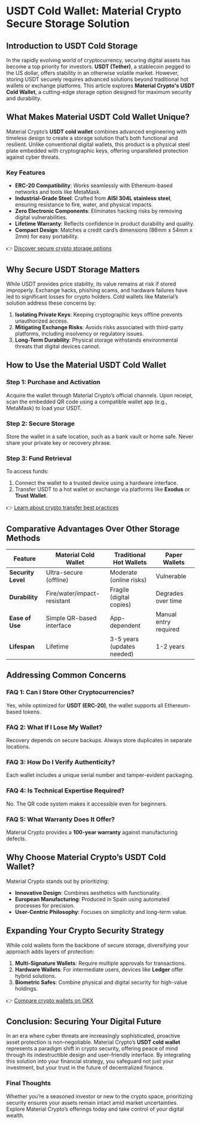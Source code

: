 # USDT Cold Wallet: Material Crypto Secure Storage Solution  

## Introduction to USDT Cold Storage  

In the rapidly evolving world of cryptocurrency, securing digital assets has become a top priority for investors. **USDT (Tether)**, a stablecoin pegged to the US dollar, offers stability in an otherwise volatile market. However, storing USDT securely requires advanced solutions beyond traditional hot wallets or exchange platforms. This article explores **Material Crypto's USDT Cold Wallet**, a cutting-edge storage option designed for maximum security and durability.  

## What Makes Material USDT Cold Wallet Unique?  

Material Crypto’s **USDT cold wallet** combines advanced engineering with timeless design to create a storage solution that’s both functional and resilient. Unlike conventional digital wallets, this product is a physical steel plate embedded with cryptographic keys, offering unparalleled protection against cyber threats.  

### Key Features  
- **ERC-20 Compatibility**: Works seamlessly with Ethereum-based networks and tools like MetaMask.  
- **Industrial-Grade Steel**: Crafted from **AISI 304L stainless steel**, ensuring resistance to fire, water, and physical impacts.  
- **Zero Electronic Components**: Eliminates hacking risks by removing digital vulnerabilities.  
- **Lifetime Warranty**: Reflects confidence in product durability and quality.  
- **Compact Design**: Matches a credit card’s dimensions (86mm x 54mm x 2mm) for easy portability.  

👉 [Discover secure crypto storage options](https://bit.ly/okx-bonus)  

## Why Secure USDT Storage Matters  

While USDT provides price stability, its value remains at risk if stored improperly. Exchange hacks, phishing scams, and hardware failures have led to significant losses for crypto holders. Cold wallets like Material’s solution address these concerns by:  
1. **Isolating Private Keys**: Keeping cryptographic keys offline prevents unauthorized access.  
2. **Mitigating Exchange Risks**: Avoids risks associated with third-party platforms, including insolvency or regulatory issues.  
3. **Long-Term Durability**: Physical storage withstands environmental threats that digital devices cannot.  

## How to Use the Material USDT Cold Wallet  

### Step 1: Purchase and Activation  
Acquire the wallet through Material Crypto’s official channels. Upon receipt, scan the embedded QR code using a compatible wallet app (e.g., MetaMask) to load your USDT.  

### Step 2: Secure Storage  
Store the wallet in a safe location, such as a bank vault or home safe. Never share your private key or recovery phrase.  

### Step 3: Fund Retrieval  
To access funds:  
1. Connect the wallet to a trusted device using a hardware interface.  
2. Transfer USDT to a hot wallet or exchange via platforms like **Exodus** or **Trust Wallet**.  

👉 [Learn about crypto transfer best practices](https://bit.ly/okx-bonus)  

## Comparative Advantages Over Other Storage Methods  

| Feature                | Material Cold Wallet       | Traditional Hot Wallets | Paper Wallets |  
|------------------------|----------------------------|--------------------------|---------------|  
| **Security Level**     | Ultra-secure (offline)     | Moderate (online risks)  | Vulnerable     |  
| **Durability**         | Fire/water/impact-resistant| Fragile (digital copies) | Degrades over time |  
| **Ease of Use**        | Simple QR-based interface  | App-dependent            | Manual entry required |  
| **Lifespan**           | Lifetime                   | 3-5 years (updates needed)| 1-2 years     |  

## Addressing Common Concerns  

### FAQ 1: Can I Store Other Cryptocurrencies?  
Yes, while optimized for **USDT (ERC-20)**, the wallet supports all Ethereum-based tokens.  

### FAQ 2: What If I Lose My Wallet?  
Recovery depends on secure backups. Always store duplicates in separate locations.  

### FAQ 3: How Do I Verify Authenticity?  
Each wallet includes a unique serial number and tamper-evident packaging.  

### FAQ 4: Is Technical Expertise Required?  
No. The QR code system makes it accessible even for beginners.  

### FAQ 5: What Warranty Does It Offer?  
Material Crypto provides a **100-year warranty** against manufacturing defects.  

## Why Choose Material Crypto’s USDT Cold Wallet?  

Material Crypto stands out by prioritizing:  
- **Innovative Design**: Combines aesthetics with functionality.  
- **European Manufacturing**: Produced in Spain using automated processes for precision.  
- **User-Centric Philosophy**: Focuses on simplicity and long-term value.  

## Expanding Your Crypto Security Strategy  

While cold wallets form the backbone of secure storage, diversifying your approach adds layers of protection:  
1. **Multi-Signature Wallets**: Require multiple approvals for transactions.  
2. **Hardware Wallets**: For intermediate users, devices like **Ledger** offer hybrid solutions.  
3. **Biometric Safes**: Combine physical and digital security for high-value holdings.  

👉 [Compare crypto wallets on OKX](https://bit.ly/okx-bonus)  

## Conclusion: Securing Your Digital Future  

In an era where cyber threats are increasingly sophisticated, proactive asset protection is non-negotiable. Material Crypto’s **USDT cold wallet** represents a paradigm shift in crypto security, offering peace of mind through its indestructible design and user-friendly interface. By integrating this solution into your financial strategy, you safeguard not just your investment, but your trust in the future of decentralized finance.  

### Final Thoughts  
Whether you’re a seasoned investor or new to the crypto space, prioritizing security ensures your assets remain intact amid market uncertainties. Explore Material Crypto’s offerings today and take control of your digital wealth.